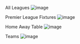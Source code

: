 All Leagues
![image](https://user-images.githubusercontent.com/67231332/230594265-6a293e7f-9369-4b7d-bd40-461f1ca7ebff.png)

Premier League Fixtures
![image](https://user-images.githubusercontent.com/67231332/230594351-ede4a677-0f14-4fbe-8dd6-9d954ca203d8.png)

Home Away Table
![image](https://user-images.githubusercontent.com/67231332/230595208-884777b3-1f8e-4e75-b93a-67fec79a4117.png)


Teams
![image](https://user-images.githubusercontent.com/67231332/230595241-28f6779f-a8d8-4fe7-bfc1-5aaf7629ebab.png)
